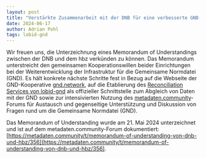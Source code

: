 ```yaml
---
layout: post
title: "Verstärkte Zusammenarbeit mit der DNB für eine verbesserte GND-Infrastruktur"
date: 2024-06-17
author: Adrian Pohl
tags: lobid-gnd
---
```


Wir freuen uns, die Unterzeichnung eines Memorandum of Understandings zwischen der DNB und dem hbz verkünden zu können. Das Memorandum unterstreicht den gemeinsamen Kooperationswillen beider Einrichtungen bei der Weiterentwicklung der Infrastruktur für die Gemeinsame Normdatei (GND). Es hält konkrete nächste Schritte fest in Bezug auf die Webseite der GND-Kooperative [gnd.network](https://gnd.network), auf die Etablierung des [Reconciliation Services von lobid-gnd](https://lobid.org/gnd/reconcile) als offizieller Schnittstelle zum Abgleich von Daten mit der GND sowie zur intensivierten Nutzung des [metadaten.community](https://metadaten.community)-Forums für Austausch und gegenseitige Unterstützung und Diskussion von Fragen rund um die Gemeinsame Normdatei (GND).

Das Memorandum of Understanding wurde am 21. Mai 2024 unterzeichnet und ist auf dem metadaten.community-Forum dokumentiert: [https://metadaten.community/t/memorandum-of-understanding-von-dnb-und-hbz/356](https://metadaten.community/t/memorandum-of-understanding-von-dnb-und-hbz/356).

